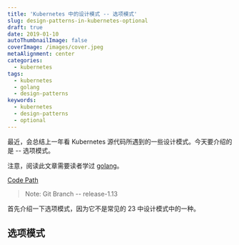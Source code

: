 ```yaml
---
title: 'Kubernetes 中的设计模式 -- 选项模式'
slug: design-patterns-in-kubernetes-optional
draft: true
date: 2019-01-10
autoThumbnailImage: false
coverImage: /images/cover.jpeg
metaAlignment: center
categories:
  - kubernetes
tags:
  - kubernetes
  - golang
  - design-patterns
keywords:
  - kubernetes
  - design-patterns
  - optional
---
```


最近，会总结上一年看 Kubernetes 源代码所遇到的一些设计模式。今天要介绍的是 -- 选项模式。

注意，阅读此文章需要读者学过 [golang](https://golang.org)。

<!--more-->

[Code Path](https://github.com/kubernetes/kubernetes/blob/release-1.13/staging/src/k8s.io/apimachinery/pkg/runtime/scheme_builder.go)

> Note: Git Branch -- release-1.13

首先介绍一下选项模式，因为它不是常见的 23 中设计模式中的一种。

## 选项模式
